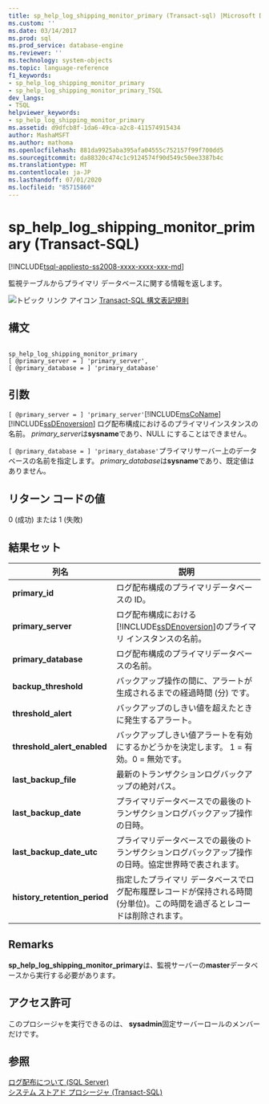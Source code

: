 ```yaml
---
title: sp_help_log_shipping_monitor_primary (Transact-sql) |Microsoft Docs
ms.custom: ''
ms.date: 03/14/2017
ms.prod: sql
ms.prod_service: database-engine
ms.reviewer: ''
ms.technology: system-objects
ms.topic: language-reference
f1_keywords:
- sp_help_log_shipping_monitor_primary
- sp_help_log_shipping_monitor_primary_TSQL
dev_langs:
- TSQL
helpviewer_keywords:
- sp_help_log_shipping_monitor_primary
ms.assetid: d9dfcb8f-1da6-49ca-a2c8-411574915434
author: MashaMSFT
ms.author: mathoma
ms.openlocfilehash: 881da9925aba395afa04555c752157f99f700dd5
ms.sourcegitcommit: da88320c474c1c9124574f90d549c50ee3387b4c
ms.translationtype: MT
ms.contentlocale: ja-JP
ms.lasthandoff: 07/01/2020
ms.locfileid: "85715860"
---
```

# <a name="sp_help_log_shipping_monitor_primary-transact-sql"></a>sp_help_log_shipping_monitor_primary (Transact-SQL)
[!INCLUDE[tsql-appliesto-ss2008-xxxx-xxxx-xxx-md](../../includes/applies-to-version/sqlserver.md)]

  監視テーブルからプライマリ データベースに関する情報を返します。  
  
 ![トピック リンク アイコン](../../database-engine/configure-windows/media/topic-link.gif "トピック リンク アイコン") [Transact-SQL 構文表記規則](../../t-sql/language-elements/transact-sql-syntax-conventions-transact-sql.md)  
  
## <a name="syntax"></a>構文  
  
```  
  
sp_help_log_shipping_monitor_primary  
[ @primary_server = ] 'primary_server',   
[ @primary_database = ] 'primary_database'  
```  
  
## <a name="arguments"></a>引数  
`[ @primary_server = ] 'primary_server'`[!INCLUDE[msCoName](../../includes/msconame-md.md)] [!INCLUDE[ssDEnoversion](../../includes/ssdenoversion-md.md)] ログ配布構成におけるのプライマリインスタンスの名前。 *primary_server*は**sysname**であり、NULL にすることはできません。  
  
`[ @primary_database = ] 'primary_database'`プライマリサーバー上のデータベースの名前を指定します。 *primary_database*は**sysname**であり、既定値はありません。  
  
## <a name="return-code-values"></a>リターン コードの値  
 0 (成功) または 1 (失敗)  
  
## <a name="result-sets"></a>結果セット  
  
|列名|説明|  
|-----------------|-----------------|  
|**primary_id**|ログ配布構成のプライマリデータベースの ID。|  
|**primary_server**|ログ配布構成における [!INCLUDE[ssDEnoversion](../../includes/ssdenoversion-md.md)]のプライマリ インスタンスの名前。|  
|**primary_database**|ログ配布構成のプライマリデータベースの名前。|  
|**backup_threshold**|バックアップ操作の間に、アラートが生成されるまでの経過時間 (分) です。|  
|**threshold_alert**|バックアップのしきい値を超えたときに発生するアラート。|  
|**threshold_alert_enabled**|バックアップしきい値アラートを有効にするかどうかを決定します。 1 = 有効。0 = 無効です。|  
|**last_backup_file**|最新のトランザクションログバックアップの絶対パス。|  
|**last_backup_date**|プライマリデータベースでの最後のトランザクションログバックアップ操作の日時。|  
|**last_backup_date_utc**|プライマリデータベースでの最後のトランザクションログバックアップ操作の日時。協定世界時で表されます。|  
|**history_retention_period**|指定したプライマリ データベースでログ配布履歴レコードが保持される時間 (分単位)。この時間を過ぎるとレコードは削除されます。|  
  
## <a name="remarks"></a>Remarks  
 **sp_help_log_shipping_monitor_primary**は、監視サーバーの**master**データベースから実行する必要があります。  
  
## <a name="permissions"></a>アクセス許可  
 このプロシージャを実行できるのは、 **sysadmin**固定サーバーロールのメンバーだけです。  
  
## <a name="see-also"></a>参照  
 [ログ配布について &#40;SQL Server&#41;](../../database-engine/log-shipping/about-log-shipping-sql-server.md)   
 [システム ストアド プロシージャ &#40;Transact-SQL&#41;](../../relational-databases/system-stored-procedures/system-stored-procedures-transact-sql.md)  
  
  
